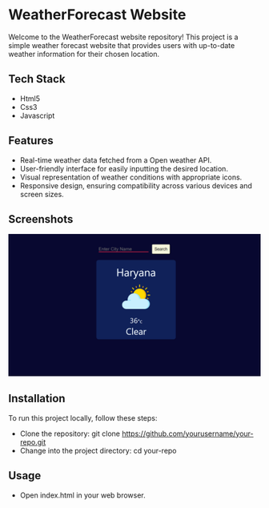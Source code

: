 
# WeatherForecast Website

Welcome to the WeatherForecast website repository! This project is a simple weather forecast website that provides users with up-to-date weather information for their chosen location.




## Tech Stack

- Html5
- Css3
- Javascript




## Features

- Real-time weather data fetched from a Open weather API.
- User-friendly interface for easily inputting the desired location.
- Visual representation of weather conditions with appropriate icons.
- Responsive design, ensuring compatibility across various devices and screen sizes.


## Screenshots

![App Screenshot](https://github.com/Agrimaagrawal/Portfolio/blob/main/src/assets/Weather.png?raw=true)


## Installation

To run this project locally, follow these steps:

- Clone the repository: git clone https://github.com/yourusername/your-repo.git
- Change into the project directory: cd your-repo
    
## Usage
- Open index.html in your web browser.
